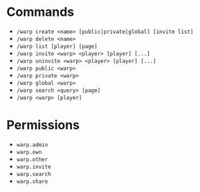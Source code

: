 # Commands

* `/warp create <name> [public|private|global] [invite list]`
* `/warp delete <name>`
* `/warp list [player] [page]`
* `/warp invite <warp> <player> [player] [...]`
* `/warp uninvite <warp> <player> [player] [...]`
* `/warp public <warp>`
* `/warp private <warp>`
* `/warp global <warp>`
* `/warp search <query> [page]`
* `/warp <warp> [player]`

# Permissions

* `warp.admin`
* `warp.own`
* `warp.other`
* `warp.invite`
* `warp.search`
* `warp.share`
